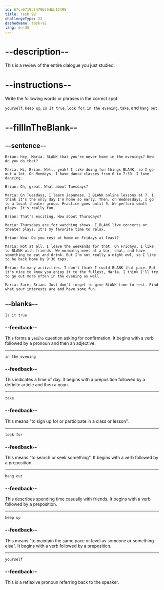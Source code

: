 ```yaml
---
id: 67ca0719cf479630dbb12495
title: Task 92
challengeType: 22
dashedName: task-92
lang: en-US
---
```


<!-- REVIEW -->

# --description--

This is a review of the entire dialogue you just studied.

# --instructions--

Write the following words or phrases in the correct spot:  

`yourself`, `keep up`, `Is it true`, `look for`, `in the evening`, `take`, and `hang out`.  

# --fillInTheBlank--

## --sentence--

`Brian: Hey, Maria. BLANK that you're never home in the evenings? How do you do that?`  

`Maria: Hi, Brian. Well, yeah! I like doing fun things BLANK, so I go out a lot. On Mondays, I have dance classes from 6 to 7:30. I love dancing.`  

`Brian: Oh, great. What about Tuesdays?`  

`Maria: On Tuesdays, I learn Japanese. I BLANK online lessons at 7. I think it's the only day I'm home so early. Then, on Wednesdays, I go to a local theater group. Practice goes until 9. We perform small plays. It's really fun.`  

`Brian: That's exciting. How about Thursdays?`  

`Maria: Thursdays are for watching shows. I BLANK live concerts or theater plays. It's my favorite time to relax.`  

`Brian: Wow! Do you rest at home on Fridays at least?`  

`Maria: Not at all. I leave the weekends for that. On Fridays, I like to BLANK with friends. We normally meet at a bar, chat, and have something to eat and drink. But I'm not really a night owl, so I like to be back home by 9:30 tops.`  

`Brian: So many activities. I don't think I could BLANK that pace. But it's nice to know you enjoy it to the fullest, Maria. I think I'll try to go out more often in the evening as well.`  

`Maria: Sure, Brian. Just don't forget to give BLANK time to rest. Find what your interests are and have some fun.`  

## --blanks--

`Is it true`  

### --feedback--  

This forms a `yes`/`no` question asking for confirmation. It begins with a verb followed by a pronoun and then an adjective.  

---

`in the evening`  

### --feedback--  

This indicates a time of day. It begins with a preposition followed by a definite article and then a noun.  

---

`take`  

### --feedback--  

This means "to sign up for or participate in a class or lesson".  

---

`look for`  

### --feedback--  

This means "to search or seek something". It begins with a verb followed by a preposition.  

---

`hang out`  

### --feedback--  

This describes spending time casually with friends. It begins with a verb followed by a preposition.  

---

`keep up`  

### --feedback--  

This means "to maintain the same pace or level as someone or something else". It begins with a verb followed by a preposition.  

---

`yourself`  

### --feedback--  

This is a reflexive pronoun referring back to the speaker. 

